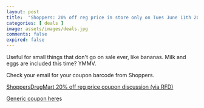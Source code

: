 ```yaml
---
layout: post
title:  "Shoppers: 20% off reg price in store only on Tues June 11th 2024"
categories: [ deals ]
image: assets/images/deals.jpg
comments: false
expired: false
---
```


Useful for small things that don't go on sale ever, like bananas.  Milk and eggs are included this time? YMMV. 

Check your email for your coupon barcode from Shoppers.

[ShoppersDrugMart 20% off reg price coupon discussion (via RFD)](https://forums.redflagdeals.com/shoppers-drug-mart-store-only-family-friends-event-20-off-some-items-many-exemptions-june-11th-2695457/#p39096751)

[Generic coupon here](https://image.e.shoppersdrugmart.ca/lib/fe8213727c6d0d7574/m/1/c41893b3-6063-4f70-9112-40a32eac12da.jpg)s
